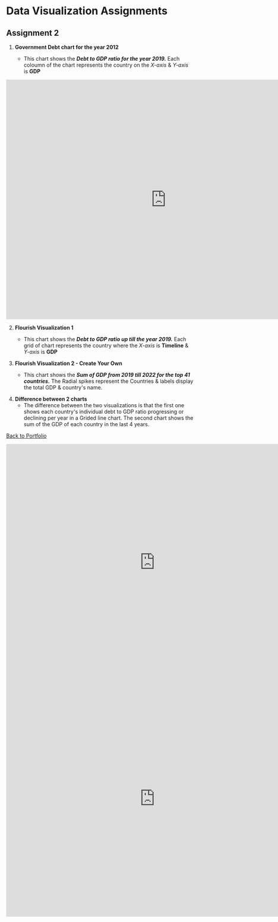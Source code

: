 # Data Visualization Assignments
## Assignment 2

1. **Government Debt chart for the year 2012**

   * This chart shows the ***Debt to GDP ratio for the year 2019.***  Each coloumn of the chart represents the country on the *X-axis* & *Y-axis* is **GDP**
 <iframe src="https://data.oecd.org/chart/7biT" width="860" height="645" style="border: 0" mozallowfullscreen="true" webkitallowfullscreen="true" allowfullscreen="true"><a href="https://data.oecd.org/chart/7biT" target="_blank">OECD Chart: General government debt, Total, % of GDP, Annual, 2019</a></iframe>

2. **Flourish Visualization 1**

   * This chart shows the ***Debt to GDP ratio up till the year 2019.***  Each grid of chart represents the country where the *X-axis* is **Timeline** & *Y-axis* is **GDP**
 <div class="flourish-embed flourish-chart" data-src="visualisation/14987848"><script src="https://public.flourish.studio/resources/embed.js"></script></div>

 3. **Flourish Visualization 2 - Create Your Own**

    * This chart shows the ***Sum of GDP from 2019 till 2022 for the top 41 countries.***  The Radial spikes represent the Countries & labels display the total GDP & country's name.
<div class="flourish-embed flourish-hierarchy" data-src="visualisation/14988185"><script src="https://public.flourish.studio/resources/embed.js"></script></div>

4. **Difference between 2 charts**
    * The difference between the two visualizations is that the first one shows each country's individual debt to GDP ratio progressing or declining per year in a Grided line chart.  The second chart shows the sum of the GDP of each country in the last 4 years.

[Back to Portfolio](https://misarip.github.io/Mish_Portfolio/)


<iframe title="Report Section" width="800" height="636" src="https://app.powerbi.com/view?r=eyJrIjoiMjQzNmUwZWYtYmQyNS00Yjk4LWI0OWUtZmQ3ZGUxZGE3OTU4IiwidCI6ImUzNmVlMzhmLTkxYjgtNGRjYS05YjEzLWNhYTUzNjBjOTcxNCIsImMiOjF9" frameborder="0" allowFullScreen="true"></iframe>


<iframe title="Report Section" width="800" height="636" src="https://app.powerbi.com/view?r=eyJrIjoiNmY0ODcwZWItMTg1OC00YTUxLWFlOGUtYzZhNmUzYjQ0NmQ5IiwidCI6ImUzNmVlMzhmLTkxYjgtNGRjYS05YjEzLWNhYTUzNjBjOTcxNCIsImMiOjF9" frameborder="0" allowFullScreen="true"></iframe>

